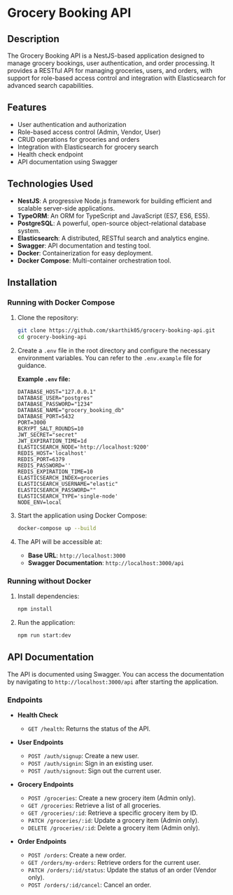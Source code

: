 # Grocery Booking API

## Description

The Grocery Booking API is a NestJS-based application designed to manage grocery bookings, user authentication, and order processing. It provides a RESTful API for managing groceries, users, and orders, with support for role-based access control and integration with Elasticsearch for advanced search capabilities.

## Features

- User authentication and authorization
- Role-based access control (Admin, Vendor, User)
- CRUD operations for groceries and orders
- Integration with Elasticsearch for grocery search
- Health check endpoint
- API documentation using Swagger

## Technologies Used

- **NestJS**: A progressive Node.js framework for building efficient and scalable server-side applications.
- **TypeORM**: An ORM for TypeScript and JavaScript (ES7, ES6, ES5).
- **PostgreSQL**: A powerful, open-source object-relational database system.
- **Elasticsearch**: A distributed, RESTful search and analytics engine.
- **Swagger**: API documentation and testing tool.
- **Docker**: Containerization for easy deployment.
- **Docker Compose**: Multi-container orchestration tool.

## Installation

### Running with Docker Compose

1. Clone the repository:

   ```bash
   git clone https://github.com/skarthik05/grocery-booking-api.git
   cd grocery-booking-api
   ```

2. Create a `.env` file in the root directory and configure the necessary environment variables. You can refer to the `.env.example` file for guidance.

   **Example `.env` file:**
   ```env
   DATABASE_HOST="127.0.0.1"
   DATABASE_USER="postgres"
   DATABASE_PASSWORD="1234"
   DATABASE_NAME="grocery_booking_db"
   DATABASE_PORT=5432
   PORT=3000
   BCRYPT_SALT_ROUNDS=10
   JWT_SECRET="secret"
   JWT_EXPIRATION_TIME=1d
   ELASTICSEARCH_NODE='http://localhost:9200'
   REDIS_HOST='localhost'
   REDIS_PORT=6379
   REDIS_PASSWORD=''
   REDIS_EXPIRATION_TIME=10
   ELASTICSEARCH_INDEX=groceries
   ELASTICSEARCH_USERNAME="elastic"
   ELASTICSEARCH_PASSWORD=""
   ELASTICSEARCH_TYPE='single-node'
   NODE_ENV=local
   ```

3. Start the application using Docker Compose:

   ```bash
   docker-compose up --build
   ```

4. The API will be accessible at:
   - **Base URL**: `http://localhost:3000`
   - **Swagger Documentation**: `http://localhost:3000/api`

### Running without Docker

1. Install dependencies:

   ```bash
   npm install
   ```

2. Run the application:

   ```bash
   npm run start:dev
   ```

## API Documentation

The API is documented using Swagger. You can access the documentation by navigating to `http://localhost:3000/api` after starting the application.

### Endpoints

- **Health Check**
  - `GET /health`: Returns the status of the API.

- **User Endpoints**
  - `POST /auth/signup`: Create a new user.
  - `POST /auth/signin`: Sign in an existing user.
  - `POST /auth/signout`: Sign out the current user.

- **Grocery Endpoints**
  - `POST /groceries`: Create a new grocery item (Admin only).
  - `GET /groceries`: Retrieve a list of all groceries.
  - `GET /groceries/:id`: Retrieve a specific grocery item by ID.
  - `PATCH /groceries/:id`: Update a grocery item (Admin only).
  - `DELETE /groceries/:id`: Delete a grocery item (Admin only).

- **Order Endpoints**
  - `POST /orders`: Create a new order.
  - `GET /orders/my-orders`: Retrieve orders for the current user.
  - `PATCH /orders/:id/status`: Update the status of an order (Vendor only).
  - `POST /orders/:id/cancel`: Cancel an order.